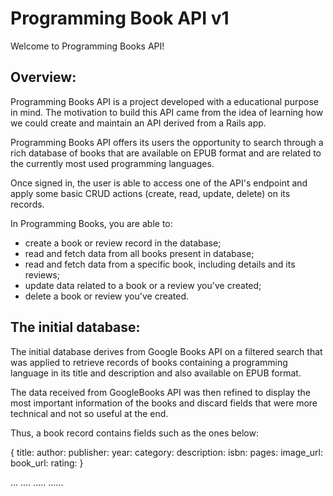 # Programming Book API v1

Welcome to Programming Books API!

## Overview:

Programming Books API is a project developed with a educational purpose in mind. The motivation to build this API came from the idea of learning how we could create and maintain an API derived from a Rails app.

Programming Books API offers its users the opportunity to search through a rich database of books that are available on EPUB format and are related to the currently most used programming languages. 

Once signed in, the user is able to access one of the API's endpoint and apply some basic CRUD actions (create, read, update, delete) on its records.

In Programming Books, you are able to:

- create a book or review record in the database;
- read and fetch data from all books present in database;
- read and fetch data from a specific book, including details and its reviews;
- update data related to a book or a review you've created;
- delete a book or review you've created.

## The initial database:

The initial database derives from Google Books API on a filtered search that was applied to retrieve records of books containing a programming language in its title and description and also available on EPUB format.

The data received from GoogleBooks API was then refined to display the most important information of the books and discard fields that were more technical and not so useful at the end.

Thus, a book record contains fields such as the ones below:

{
  title: 
  author: 
  publisher: 
  year:
  category: 
  description: 
  isbn:
  pages: 
  image_url: 
  book_url:
  rating:
}


...
....
.....
......
